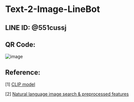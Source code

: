 # Text-2-Image-LineBot

## LINE ID: @551cussj

## QR Code: 
![image](https://user-images.githubusercontent.com/44457138/166197001-80bfa815-f10d-4155-9507-8c756874d976.png)


## Reference:
[1] [CLIP model](https://github.com/openai/CLIP)

[2] [Natural language image search & preprocessed features](https://github.com/haltakov/natural-language-image-search)

